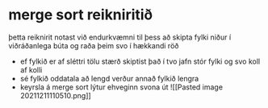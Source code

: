 # merge sort reikniritið
þetta reiknirit notast við endurkvæmni til þess að skipta fylki niður í viðráðanlega búta og raða þeim svo í hækkandi röð
- ef fylkið er af sléttri tölu stærð skiptist það í tvo jafn stór fylki og svo koll af kolli
- sé fylkið oddatala að lengd verður annað fylkið lengra
- keyrsla á merge sort lýtur ehveginn svona út
![[Pasted image 20211211110510.png]]